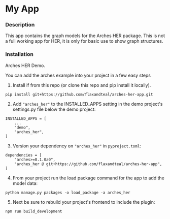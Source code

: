 # My App

### Description
This app contains the graph models for the Arches HER package.
This is not a full working app for HER, it is only for basic use to show graph structures.

### Installation

Arches HER Demo.

You can add the arches example into your project in a few easy steps

1. Install if from this repo (or clone this repo and pip install it locally). 
```
pip install git+https://github.com/flaxandteal/arches-her-app.git
```

2. Add `"arches_her"` to the INSTALLED_APPS setting in the demo project's settings.py file below the demo project:
```
INSTALLED_APPS = [
    ...
    "demo",
    "arches_her",
]
```

3. Version your dependency on `"arches_her"` in `pyproject.toml`:
```
dependencies = [
    "arches>=8.1.0a0",
    "arches_her @ git+https://github.com/flaxandteal/arches-her-app",
]
```

4. From your project run the load package command for the app to add the model data:
```
python manage.py packages -o load_package -a arches_her
```

5. Next be sure to rebuild your project's frontend to include the plugin:
```
npm run build_development
```